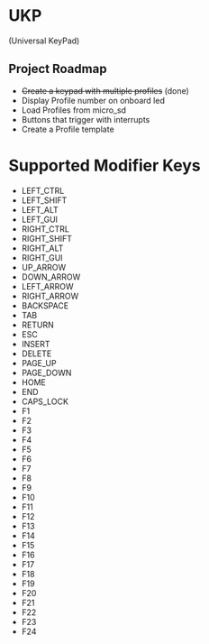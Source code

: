 # UKP
(Universal KeyPad)

## Project Roadmap
* ~~Create a keypad with multiple profiles~~ (done)
* Display Profile number on onboard led
* Load Profiles from micro_sd
* Buttons that trigger with interrupts
* Create a Profile template

# Supported Modifier Keys
* LEFT_CTRL
* LEFT_SHIFT
* LEFT_ALT
* LEFT_GUI
* RIGHT_CTRL
* RIGHT_SHIFT
* RIGHT_ALT
* RIGHT_GUI
* UP_ARROW
* DOWN_ARROW
* LEFT_ARROW
* RIGHT_ARROW
* BACKSPACE
* TAB
* RETURN
* ESC
* INSERT
* DELETE
* PAGE_UP
* PAGE_DOWN
* HOME
* END
* CAPS_LOCK
* F1
* F2
* F3
* F4
* F5
* F6
* F7
* F8
* F9
* F10
* F11
* F12
* F13
* F14
* F15
* F16
* F17
* F18
* F19
* F20
* F21
* F22
* F23
* F24